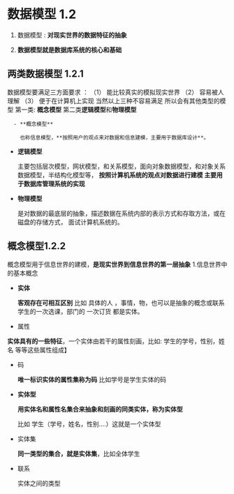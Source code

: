# 数据模型 1.2

1. 数据模型 : **对现实世界的数据特征的抽象**   

2.  **数据模型就是数据库系统的核心和基础**

   ## 两类数据模型 1.2.1
   数据模型要满足三方面要求	：
   （1）  能比较真实的模拟现实世界
   （2） 容易被人理解
   （3） 便于在计算机上实现
   当然以上三种不容易满足 所以会有其他类型的模型
   第一类: **概念模型**   第二类**逻辑模型**和**物理模型**

      - **概念模型**
   
        也称信息模型，**按照用户的观点来对数据和信息建模，主要用于数据库设计**。
   
   - **逻辑模型**
   
     主要包括层次模型，网状模型，和关系模型，面向对象数据模型，和对象关系数据模型，半结构化模型等， **按照计算机系统的观点对数据进行建模  主要用于数据库管理系统的实现**
   
   - **物理模型**
   
     是对数据的最底层的抽象，描述数据在系统内部的表示方式和存取方法，或在磁盘的存储方式， 面试计算机系统的。
   
## 概念模型1.2.2

 概念模型用于信息世界的建模，**是现实世界到信息世界的第一层抽象**
 1.信息世界中的基本概念

   - **实体**

     **客观存在可相互区别**  比如 具体的人 ，事情，物，也可以是抽象的概念或联系 学生的一次选课，部门的 一次订货 都是实体。

-  属性

  **实体具有的一些特征**，一个实体由若干的属性刻画，比如: 学生的学号，性别，姓名 等等这些属性组成】

- 码

  **唯一标识实体的属性集称为码**    比如学号是学生实体的码

- **实体型**

  **用实体名和属性名集合来抽象和刻画的同类实体，称为实体型** 

  比如 学生（学号，姓名，性别....）这就是一个实体型

- 实体集

  **同一类型的集合，就是实体集**，比如全体学生

- 联系

  实体之间的类型


